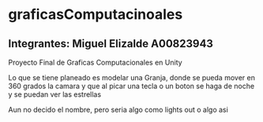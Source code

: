 # graficasComputacinoales

## Integrantes: Miguel Elizalde A00823943

Proyecto Final de Graficas Computacionales en Unity

Lo que se tiene planeado es modelar una Granja, donde se pueda mover en 360 grados la camara y que al picar una tecla o un boton se haga de noche y se puedan ver las estrellas

Aun no decido el nombre, pero seria algo como lights out o algo asi
